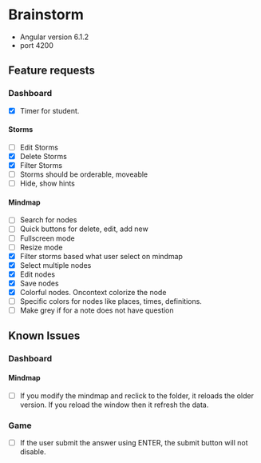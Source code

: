# Brainstorm

- Angular version 6.1.2
- port 4200

## Feature requests


### Dashboard

- [X] Timer for student.

#### Storms

- [ ] Edit Storms
- [X] Delete Storms
- [X] Filter Storms
- [ ] Storms should be orderable, moveable
- [ ] Hide, show hints

#### Mindmap

- [ ] Search for nodes
- [ ] Quick buttons for delete, edit, add new
- [ ] Fullscreen mode
- [ ] Resize mode
- [X] Filter storms based what user select on mindmap
- [x] Select multiple nodes
- [x] Edit nodes
- [x] Save nodes
- [x] Colorful nodes. Oncontext colorize the node
- [ ] Specific colors for nodes like places, times, definitions.
- [ ] Make grey if for a note does not have question
## Known Issues

### Dashboard
#### Mindmap
- [ ] If you modify the mindmap and reclick to the folder, it reloads the older version. If you reload the window then it refresh the data.


### Game

- [ ] If the user submit the answer using ENTER, the submit button will not disable.
